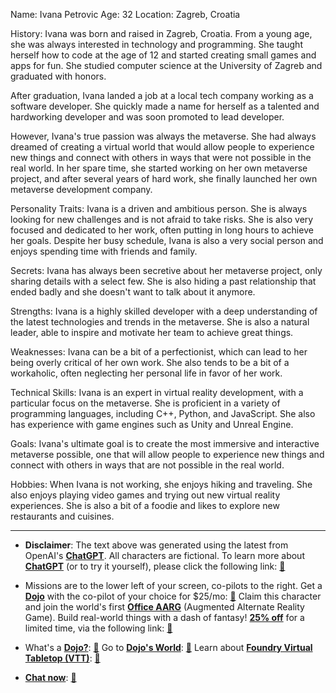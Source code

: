 Name: Ivana Petrovic
Age: 32
Location: Zagreb, Croatia

History:
Ivana was born and raised in Zagreb, Croatia. From a young age, she was always interested in technology and programming. She taught herself how to code at the age of 12 and started creating small games and apps for fun. She studied computer science at the University of Zagreb and graduated with honors.

After graduation, Ivana landed a job at a local tech company working as a software developer. She quickly made a name for herself as a talented and hardworking developer and was soon promoted to lead developer.

However, Ivana's true passion was always the metaverse. She had always dreamed of creating a virtual world that would allow people to experience new things and connect with others in ways that were not possible in the real world. In her spare time, she started working on her own metaverse project, and after several years of hard work, she finally launched her own metaverse development company.

Personality Traits:
Ivana is a driven and ambitious person. She is always looking for new challenges and is not afraid to take risks. She is also very focused and dedicated to her work, often putting in long hours to achieve her goals. Despite her busy schedule, Ivana is also a very social person and enjoys spending time with friends and family.

Secrets:
Ivana has always been secretive about her metaverse project, only sharing details with a select few. She is also hiding a past relationship that ended badly and she doesn't want to talk about it anymore.

Strengths:
Ivana is a highly skilled developer with a deep understanding of the latest technologies and trends in the metaverse. She is also a natural leader, able to inspire and motivate her team to achieve great things.

Weaknesses:
Ivana can be a bit of a perfectionist, which can lead to her being overly critical of her own work. She also tends to be a bit of a workaholic, often neglecting her personal life in favor of her work.

Technical Skills:
Ivana is an expert in virtual reality development, with a particular focus on the metaverse. She is proficient in a variety of programming languages, including C++, Python, and JavaScript. She also has experience with game engines such as Unity and Unreal Engine.

Goals:
Ivana's ultimate goal is to create the most immersive and interactive metaverse possible, one that will allow people to experience new things and connect with others in ways that are not possible in the real world.

Hobbies:
When Ivana is not working, she enjoys hiking and traveling. She also enjoys playing video games and trying out new virtual reality experiences. She is also a bit of a foodie and likes to explore new restaurants and cuisines.
 

---
* **Disclaimer**: The text above was generated using the latest from OpenAI's [**ChatGPT**](https://openai.com/blog/chatgpt/).  All characters are fictional.  To learn more about [**ChatGPT**](https://openai.com/blog/chatgpt/) (or to try it yourself), please click the following link: [:closed_book:](https://openai.com/blog/chatgpt/)

* Missions are to the lower left of your screen, co-pilots to the right. Get a [**Dojo**](https://workmates.live/marketplace) with the co-pilot of your choice for $25/mo: [:green_book:](https://workmates.live/marketplace) Claim this character and join the world's first [**Office AARG**](https://dojos.world) (Augmented Alternate Reality Game). Build real-world things with a dash of fantasy! [**25% off**](https://blog.workmates.live/deal-on-a-dojo) for a limited time, via the following link: [:green_book:](https://blog.workmates.live/deal-on-a-dojo) 

* What's a [**Dojo?**](https://workdojos.com): [:blue_book:](https://workdojos.com)  Go to [**Dojo's World**](https://dojos.world): [:blue_book:](https://dojos.world)  Learn about [**Foundry Virtual Tabletop (VTT)**](https://foundryvtt.com): [:closed_book:](https://foundryvtt.com/)

* [**Chat now**](https://chat.workmates.live/channel/support): [:ledger:](https://chat.workmates.live/channel/support)